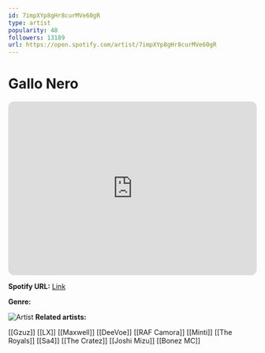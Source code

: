 ```yaml
---
id: 7impXYp8gHr8curMVe60gR
type: artist
popularity: 48
followers: 13189
url: https://open.spotify.com/artist/7impXYp8gHr8curMVe60gR
---
```

# Gallo Nero

<iframe style="border-radius:12px" src="https://open.spotify.com/embed/artist/7impXYp8gHr8curMVe60gR" width="100%" height="352" frameBorder="0" allowfullscreen="" allow="autoplay; clipboard-write; encrypted-media; fullscreen; picture-in-picture" loading="lazy"></iframe>

**Spotify URL:** [Link](https://open.spotify.com/artist/7impXYp8gHr8curMVe60gR)

**Genre:** 

![Artist](https://i.scdn.co/image/ab6761610000e5eb19cef8b4f4e044402992203e)
**Related artists:**

[[Gzuz]]
[[LX]]
[[Maxwell]]
[[DeeVoe]]
[[RAF Camora]]
[[Minti]]
[[The Royals]]
[[Sa4]]
[[The Cratez]]
[[Joshi Mizu]]
[[Bonez MC]]
